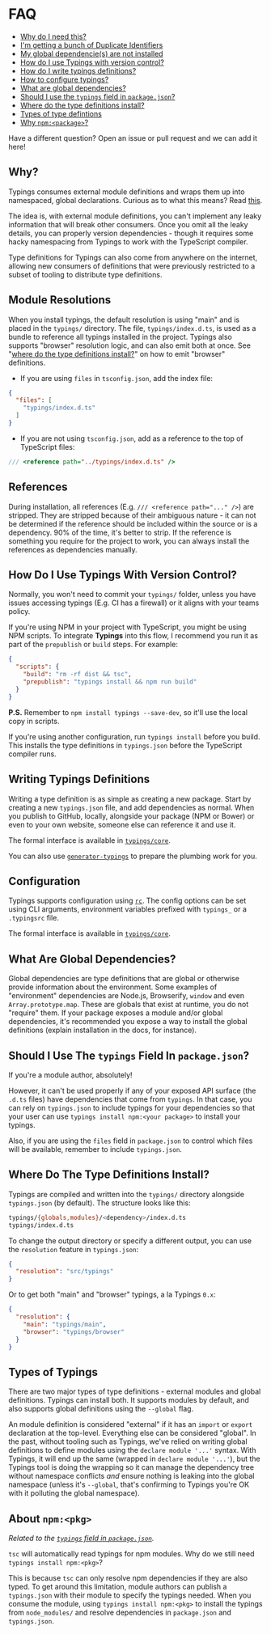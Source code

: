 # FAQ

- [Why do I need this?](#why)
- [I'm getting a bunch of Duplicate Identifiers](#module-resolutions)
- [My global dependencie(s) are not installed](#references)
- [How do I use Typings with version control?](#how-do-i-use-typings-with-version-control)
- [How do I write typings definitions?](#writing-typings-definitions)
- [How to configure typings?](#configuration)
- [What are global dependencies?](#what-are-global-dependencies)
- [Should I use the `typings` field in `package.json`?](#should-i-use-the-typings-field-in-packagejson)
- [Where do the type definitions install?](#where-do-the-type-definitions-install)
- [Types of type defintions](#types-of-typings)
- [Why `npm:<package>`?](#aboue-npm-pkg)

Have a different question? Open an issue or pull request and we can add it here!

## Why?

Typings consumes external module definitions and wraps them up into namespaced, global declarations. Curious as to what this means? Read [this](/docs/external-modules.md).

The idea is, with external module definitions, you can't implement any leaky information that will break other consumers. Once you omit all the leaky details, you can properly version dependencies - though it requires some hacky namespacing from Typings to work with the TypeScript compiler.

Type definitions for Typings can also come from anywhere on the internet, allowing new consumers of definitions that were previously restricted to a subset of tooling to distribute type definitions.

## Module Resolutions

When you install typings, the default resolution is using "main" and is placed in the `typings/` directory. The file, `typings/index.d.ts`, is used as a bundle to reference all typings installed in the project. Typings also supports "browser" resolution logic, and can also emit both at once. See "[where do the type definitions install?](#where-do-the-type-definitions-install)" on how to emit "browser" definitions.

* If you are using `files` in `tsconfig.json`, add the index file:

```json
{
  "files": [
    "typings/index.d.ts"
  ]
}
```

* If you are not using `tsconfig.json`, add as a reference to the top of TypeScript files:

```ts
/// <reference path="../typings/index.d.ts" />
```

## References

During installation, all references (E.g. `/// <reference path="..." />`) are stripped. They are stripped because of their ambiguous nature - it can not be determined if the reference should be included within the source or is a dependency. 90% of the time, it's better to strip. If the reference is something you require for the project to work, you can always install the references as dependencies manually.

## How Do I Use Typings With Version Control?

Normally, you won't need to commit your `typings/` folder, unless you have issues accessing typings (E.g. CI has a firewall) or it aligns with your teams policy.

If you're using NPM in your project with TypeScript, you might be using NPM scripts. To integrate **Typings** into this flow, I recommend you run it as part of the `prepublish` or `build` steps. For example:

```json
{
  "scripts": {
    "build": "rm -rf dist && tsc",
    "prepublish": "typings install && npm run build"
  }
}
```

**P.S.** Remember to `npm install typings --save-dev`, so it'll use the local copy in scripts.

If you're using another configuration, run `typings install` before you build. This installs the type definitions in `typings.json` before the TypeScript compiler runs.

## Writing Typings Definitions

Writing a type definition is as simple as creating a new package. Start by creating a new `typings.json` file, and add dependencies as normal. When you publish to GitHub, locally, alongside your package (NPM or Bower) or even to your own website, someone else can reference it and use it.

The formal interface is available in [`typings/core`](https://github.com/typings/core/blob/master/src/interfaces/config.ts).

You can also use [`generator-typings`](https://github.com/typings/generator-typings) to prepare the plumbing work for you.

## Configuration

Typings supports configuration using [`rc`](https://github.com/dominictarr/rc). The config options can be set using CLI arguments, environment variables prefixed with `typings_` or a `.typingsrc` file.

The formal interface is available in [`typings/core`](https://github.com/typings/core/blob/master/src/interfaces/rc.ts).

## What Are Global Dependencies?

Global dependencies are type definitions that are global or otherwise provide information about the environment. Some examples of "environment" dependencies are Node.js, Browserify, `window` and even `Array.prototype.map`. These are globals that exist at runtime, you do not "require" them. If your package exposes a module and/or global dependencies, it's recommended you expose a way to install the global definitions (explain installation in the docs, for instance).

## Should I Use The `typings` Field In `package.json`?

If you're a module author, absolutely!

However, it can't be used properly if any of your exposed API surface (the `.d.ts` files) have dependencies that come from `typings`.
In that case, you can rely on `typings.json` to include typings for your dependencies so that your user can use `typings install npm:<your package>` to install your typings.

Also, if you are using the `files` field in `package.json` to control which files will be available, remember to include `typings.json`.

## Where Do The Type Definitions Install?

Typings are compiled and written into the `typings/` directory alongside `typings.json` (by default). The structure looks like this:

```sh
typings/{globals,modules}/<dependency>/index.d.ts
typings/index.d.ts
```

To change the output directory or specify a different output, you can use the `resolution` feature in `typings.json`:

```json
{
  "resolution": "src/typings"
}
```

Or to get both "main" and "browser" typings, a la Typings `0.x`:

```json
{
  "resolution": {
    "main": "typings/main",
    "browser": "typings/browser"
  }
}
```

## Types of Typings

There are two major types of type definitions - external modules and global definitions. Typings can install both. It supports modules by default, and also supports global definitions using the `--global` flag.

An module definition is considered "external" if it has an `import` or `export` declaration at the top-level. Everything else can be considered "global". In the past, without tooling such as Typings, we've relied on writing global definitions to define modules using the `declare module '...'` syntax. With Typings, it will end up the same (wrapped in `declare module '...'`), but the Typings tool is doing the wrapping so it can manage the dependency tree without namespace conflicts _and_ ensure nothing is leaking into the global namespace (unless it's `--global`, that's confirming to Typings you're OK with it polluting the global namespace).

## About `npm:<pkg>`

_Related to the [`typings` field in `package.json`](#should-i-use-the-typings-field-in-packagejson)._

`tsc` will automatically read typings for npm modules. Why do we still need `typings install npm:<pkg>`?

This is because `tsc` can only resolve npm dependencies if they are also typed. To get around this limitation, module authors can publish a `typings.json` with their module to specify the typings needed. When you consume the module, using `typings install npm:<pkg>` to install the typings from `node_modules/` and resolve dependencies in `package.json` and `typings.json`.
